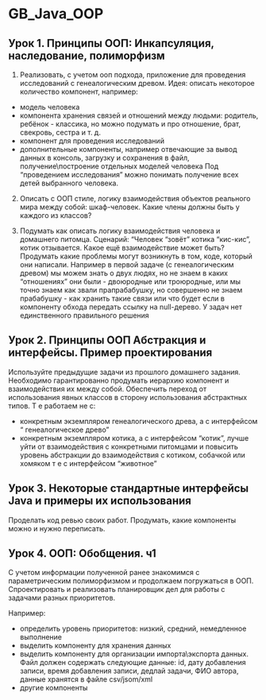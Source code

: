 # GB_Java_OOP
## Урок 1. Принципы ООП: Инкапсуляция, наследование, полиморфизм
1. Реализовать, с учетом ооп подхода, приложение для проведения исследований с генеалогическим древом.
   Идея: описать некоторое количество компонент, например:
* модель человека
* компонента хранения связей и отношений между людьми: родитель, ребёнок - классика, но можно подумать и про отношение, брат, свекровь, сестра и т. д.
* компонент для проведения исследований
* дополнительные компоненты, например отвечающие за вывод данных в консоль, загрузку и сохранения в файл, получение\построение отдельных моделей человека
  Под “проведением исследования” можно понимать получение всех детей выбранного человека.

2. Описать с ООП стиле, логику взаимодействия объектов реального мира между собой: шкаф-человек. Какие члены должны быть у каждого из классов?

3. Подумать как описать логику взаимодействия человека и домашнего питомца. Сценарий: “Человек “зовёт” котика “кис-кис”, котик отзывается. Какое ещё взаимодействие может быть?
   Продумать какие проблемы могут возникнуть в том, коде, который они написали. Например в первой задаче (с генеалогическим древом) мы можем знать о двух людях, но не знаем в каких “отношениях” они были - двоюродные или троюродные, или мы точно знаем как звали прапрабабушку, но совершенно не знаем прабабушку - как хранить такие связи или что будет если в компоненту обхода передать ссылку на null-дерево.
   У задач нет единственного правильного решения

## Урок 2. Принципы ООП Абстракция и интерфейсы. Пример проектирования
Используйте предыдущие задачи из прошлого домашнего задания. Необходимо гарантированно продумать иерархию компонент и взаимодействия их между собой.
Обеспечить переход от использования явных классов в сторону использования абстрактных типов. Т е работаем не с:
* конкретным экземпляром генеалогического древа, а с интерфейсом “ генеалогическое древо”
* конкретным экземпляром котика, а с интерфейсом “котик”, лучше уйти от взаимодействия с конкретными питомцами и повысить уровень абстракции до взаимодействия с котиком, собачкой или хомяком т е с интерфейсом “животное”

## Урок 3. Некоторые стандартные интерфейсы Java и примеры их использования
 Проделать код ревью своих работ. Продумать, какие компоненты можно и нужно переписать.

## Урок 4. ООП: Обобщения. ч1
С учетом информации полученной ранее знакомимся с параметрическим полиморфизмом и продолжаем погружаться в ООП.
Спроектировать и реализовать планировщик дел для работы с задачами разных приоритетов.

Например:
* определить уровень приоритетов: низкий, средний, немедленное выполнение
* выделить компоненту для хранения данных
* выделить компоненту для организации импорта\экспорта данных. Файл должен содержать следующие данные: id, дату добавления записи, время добавления записи, дедлай задачи, ФИО автора,
данные хранятся в файле csv/jsom/xml
* другие компоненты